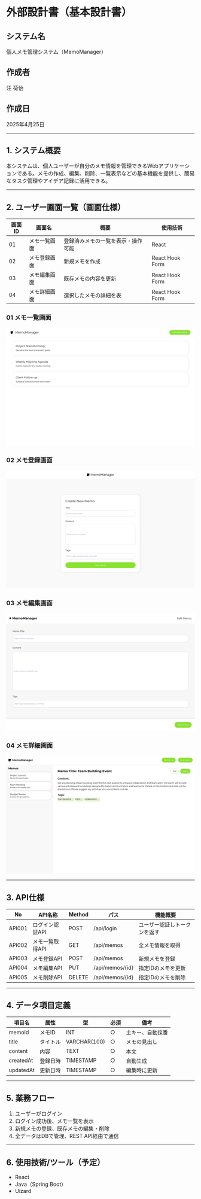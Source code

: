 # 外部設計書（基本設計書）

## システム名  
個人メモ管理システム（MemoManager）

## 作成者  
汪 荷怡

## 作成日  
2025年4月25日

---

## 1. システム概要  
本システムは、個人ユーザーが自分のメモ情報を管理できるWebアプリケーションである。メモの作成、編集、削除、一覧表示などの基本機能を提供し、簡易なタスク管理やアイデア記録に活用できる。

---

## 2. ユーザー画面一覧（画面仕様）

| 画面ID | 画面名       | 概要                               | 使用技術         |
|--------|--------------|------------------------------------|------------------|
| 01 | メモ一覧画面 | 登録済みメモの一覧を表示・操作可能 | React  |
| 02 | メモ登録画面 | 新規メモを作成                     | React Hook Form     |
| 03 | メモ編集画面 | 既存メモの内容を更新               | React Hook Form    |
| 04 | メモ詳細画面 | 選択したメモの詳細を表   | React Hook Form            |

### 01 メモ一覧画面

![alt text](<pics/Memo List.png>)

### 02 メモ登録画面

![alt text](<pics/Memo Registration Screen.png>)

### 03 メモ編集画面 

![alt text](<pics/Memo Edit Screen.png>)

### 04 メモ詳細画面

![alt text](<pics/Memo Detail.png>)

---

## 3. API仕様

| No   | API名称         | Method | パス                  | 機能概要                      |
|------|------------------|--------|-----------------------|-------------------------------|
| API001 | ログイン認証API | POST   | /api/login            | ユーザー認証しトークンを返す |
| API002 | メモ一覧取得API | GET    | /api/memos            | 全メモ情報を取得              |
| API003 | メモ登録API     | POST   | /api/memos            | 新規メモを登録                |
| API004 | メモ編集API     | PUT    | /api/memos/{id}       | 指定IDのメモを更新            |
| API005 | メモ削除API     | DELETE | /api/memos/{id}       | 指定IDのメモを削除            |

---

## 4. データ項目定義

| 項目名     | 属性     | 型           | 必須 | 備考                  |
|------------|----------|--------------|------|-----------------------|
| memoId     | メモID   | INT          | ○    | 主キー、自動採番      |
| title      | タイトル | VARCHAR(100) | ○    | メモの見出し          |
| content    | 内容     | TEXT         | ○    | 本文                   |
| createdAt  | 登録日時 | TIMESTAMP    | ○    | 自動生成               |
| updatedAt  | 更新日時 | TIMESTAMP    | ○    | 編集時に更新           |

---

## 5. 業務フロー

1. ユーザーがログイン  
2. ログイン成功後、メモ一覧を表示  
3. 新規メモの登録、既存メモの編集・削除  
4. 全データはDBで管理、REST API経由で通信

---

## 6. 使用技術/ツール（予定）

- React
- Java（Spring Boot）
- Uizard
